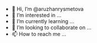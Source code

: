 - 👋 Hi, I’m @aruzhanrysmetova
- 👀 I’m interested in ...
- 🌱 I’m currently learning ...
- 💞️ I’m looking to collaborate on ...
- 📫 How to reach me ...

<!---
aruzhanrysmetova/aruzhanrysmetova is a ✨ special ✨ repository because its `README.md` (this file) appears on your GitHub profile.
You can click the Preview link to take a look at your changes.
--->
